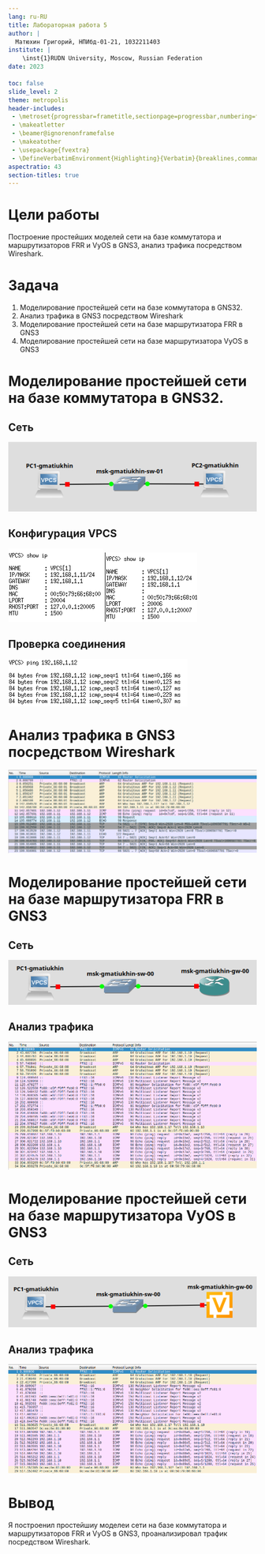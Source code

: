 ```yaml
---
lang: ru-RU
title: Лабораторная работа 5
author: |
  Матюхин Григорий, НПИбд-01-21, 1032211403
institute: |
	\inst{1}RUDN University, Moscow, Russian Federation
date: 2023

toc: false
slide_level: 2
theme: metropolis
header-includes: 
 - \metroset{progressbar=frametitle,sectionpage=progressbar,numbering=fraction}
 - \makeatletter
 - \beamer@ignorenonframefalse
 - \makeatother
 - \usepackage{fvextra}
 - \DefineVerbatimEnvironment{Highlighting}{Verbatim}{breaklines,commandchars=\\\{\}}
aspectratio: 43
section-titles: true
---
```


# Цели работы
Построение простейших моделей сети на базе коммутатора и маршрутизаторов FRR и VyOS в GNS3, анализ трафика посредством Wireshark.

# Задача
1. Моделирование простейшей сети на базе коммутатора в GNS32.
1. Анализ трафика в GNS3 посредством Wireshark
1. Моделирование простейшей сети на базе маршрутизатора FRR в GNS3 
1. Моделирование простейшей сети на базе маршрутизатора VyOS в GNS3

# Моделирование простейшей сети на базе коммутатора в GNS32.

## Сеть
![Network](../images/1_network.png)

## Конфигурация VPCS
![PC1](../images/1_pc1.png)
![PC2](../images/1_pc2.png)

## Проверка соединения
![Ping](../images/1_ping.png)

# Анализ трафика в GNS3 посредством Wireshark
![Analysis](../images/2_analysis.png)

# Моделирование простейшей сети на базе маршрутизатора FRR в GNS3 

## Сеть
![Network](../images/3_network.png)

## Анализ трафика
![Analysis](../images/3_analysis.png)

# Моделирование простейшей сети на базе маршрутизатора VyOS в GNS3

## Сеть
![Network](../images/4_network.png)

## Анализ трафика
![Analysis](../images/4_analysis.png)

# Вывод
Я построенил простейшиу моделеи сети на базе коммутатора и маршрутизаторов FRR и VyOS в GNS3, проанализировал трафик посредством Wireshark.

